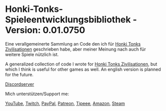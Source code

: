 # Honki-Tonks-Spieleentwicklungsbibliothek - Version: 0.01.0750

Eine verallgemeinerte Sammlung an Code den ich für [Honki Tonks Zivilisationen](https://github.com/HonkiTonk/Honki-Tonks-Zivilisationen) geschrieben habe, aber meiner Meinung nach auch für weitere Spiele nützlich ist.

A generalized collection of code I wrote for [Honki Tonks Zivilisationen](https://github.com/HonkiTonk/Honki-Tonks-Zivilisationen), but which I think is useful for other games as well. An english version is planned for the future.

[Discordserver](https://discord.gg/2XCY8WYcqY)

Mich unterstützen/Support me:

[YouTube](https://www.youtube.com/user/tpHonkiTonk), [Twitch](https://www.twitch.tv/tphonkitonk), [PayPal](https://www.paypal.com/paypalme/tpHonkiTonk), [Patreon](https://www.patreon.com/HonkiTonk), [Tipeee](https://www.tipeeestream.com/tphonkitonk/donation), [Amazon](https://www.amazon.de/registry/wishlist/2DNQHH9AI6JGR), [Steam](https://steamcommunity.com/profiles/76561197989126693/wishlist)
